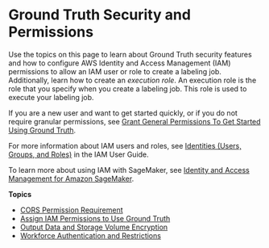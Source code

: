 # Ground Truth Security and Permissions<a name="sms-security-general"></a>

Use the topics on this page to learn about Ground Truth security features and how to configure AWS Identity and Access Management \(IAM\) permissions to allow an IAM user or role to create a labeling job\. Additionally, learn how to create an *execution role*\. An execution role is the role that you specify when you create a labeling job\. This role is used to execute your labeling job\.

If you are a new user and want to get started quickly, or if you do not require granular permissions, see [Grant General Permissions To Get Started Using Ground Truth](sms-security-permission.md#sms-security-permissions-get-started)\.

For more information about IAM users and roles, see [Identities \(Users, Groups, and Roles\)](https://docs.aws.amazon.com/IAM/latest/UserGuide/id.html) in the IAM User Guide\. 

To learn more about using IAM with SageMaker, see [Identity and Access Management for Amazon SageMaker](security-iam.md)\.

**Topics**
+ [CORS Permission Requirement](sms-cors-update.md)
+ [Assign IAM Permissions to Use Ground Truth](sms-security-permission.md)
+ [Output Data and Storage Volume Encryption](sms-security.md)
+ [Workforce Authentication and Restrictions](sms-security-workforce-authentication.md)